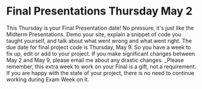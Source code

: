 # Final Presentations Thursday May 2

This Thursday is your Final Presentation date! No pressure, it's just like the Midterm Presentations. Demo your site, explain a snippet of code you taught yourself, and talk about what went wrong and what went right. The due date for final project code is Thursday, May 9. So you have a week to fix up, edit or add to your project. If you make significant changes between May 2 and May 9, please email me about any drastic changes. \_Please remember, this extra week to work on your Final is a gift, not a requirement. If you are happy with the state of your project, there is no need to continue working during Exam Week on it.
